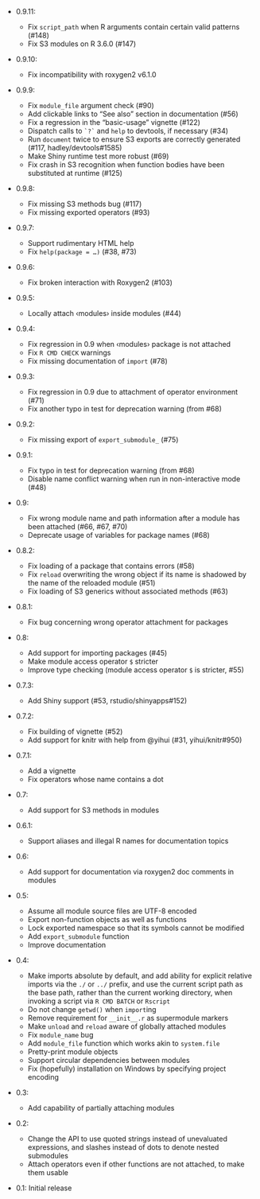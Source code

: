 * 0.9.11:
    * Fix `script_path` when R arguments contain certain valid patterns (#148)
    * Fix S3 modules on R 3.6.0 (#147)

* 0.9.10:
    * Fix incompatibility with roxygen2 v6.1.0

* 0.9.9:
    * Fix `module_file` argument check (#90)
    * Add clickable links to “See also” section in documentation (#56)
    * Fix a regression in the “basic-usage” vignette (#122)
    * Dispatch calls to `` `?` `` and `help` to devtools, if necessary (#34)
    * Run `document` twice to ensure S3 exports are correctly generated (#117,
      hadley/devtools#1585)
    * Make Shiny runtime test more robust (#69)
    * Fix crash in S3 recognition when function bodies have been substituted at
      runtime (#125)

* 0.9.8:
    * Fix missing S3 methods bug (#117)
    * Fix missing exported operators (#93)

* 0.9.7:
    * Support rudimentary HTML help
    * Fix `help(package = …)` (#38, #73)

* 0.9.6:
    * Fix broken interaction with Roxygen2 (#103)

* 0.9.5:
    * Locally attach ‹modules› inside modules (#44)

* 0.9.4:
    * Fix regression in 0.9 when ‹modules› package is not attached
    * Fix `R CMD CHECK` warnings
    * Fix missing documentation of `import` (#78)

* 0.9.3:
    * Fix regression in 0.9 due to attachment of operator environment (#71)
    * Fix another typo in test for deprecation warning (from #68)

* 0.9.2:
    * Fix missing export of `export_submodule_` (#75)

* 0.9.1:
    * Fix typo in test for deprecation warning (from #68)
    * Disable name conflict warning when run in non-interactive mode (#48)

* 0.9:
    * Fix wrong module name and path information after a module has been
      attached (#66, #67, #70)
    * Deprecate usage of variables for package names (#68)

* 0.8.2:
    * Fix loading of a package that contains errors (#58)
    * Fix `reload` overwriting the wrong object if its name is shadowed by the
      name of the reloaded module (#51)
    * Fix loading of S3 generics without associated methods (#63)

* 0.8.1:
    * Fix bug concerning wrong operator attachment for packages

* 0.8:
    * Add support for importing packages (#45)
    * Make module access operator `$` stricter
    * Improve type checking (module access operator `$` is stricter, #55)

* 0.7.3:
    * Add Shiny support (#53, rstudio/shinyapps#152)

* 0.7.2:
    * Fix building of vignette (#52)
    * Add support for knitr with help from @yihui (#31, yihui/knitr#950)

* 0.7.1:
    * Add a vignette
    * Fix operators whose name contains a dot

* 0.7:
    * Add support for S3 methods in modules

* 0.6.1:
    * Support aliases and illegal R names for documentation topics

* 0.6:
    * Add support for documentation via roxygen2 doc comments in modules

* 0.5:
    * Assume all module source files are UTF-8 encoded
    * Export non-function objects as well as functions
    * Lock exported namespace so that its symbols cannot be modified
    * Add `export_submodule` function
    * Improve documentation

* 0.4:
    * Make imports absolute by default, and add ability for explicit relative
      imports via the `./` or `../` prefix, and use the current script path as
      the base path, rather than the current working directory, when invoking a
      script via `R CMD BATCH` or `Rscript`
    * Do not change `getwd()` when `import`ing
    * Remove requirement for `__init__.r` as supermodule markers
    * Make `unload` and `reload` aware of globally attached modules
    * Fix `module_name` bug
    * Add `module_file` function which works akin to `system.file`
    * Pretty-print module objects
    * Support circular dependencies between modules
    * Fix (hopefully) installation on Windows by specifying project encoding

* 0.3:
    * Add capability of partially attaching modules

* 0.2:
    * Change the API to use quoted strings instead of unevaluated
      expressions, and slashes instead of dots to denote nested submodules
    * Attach operators even if other functions are not attached, to make them
      usable

* 0.1: Initial release
